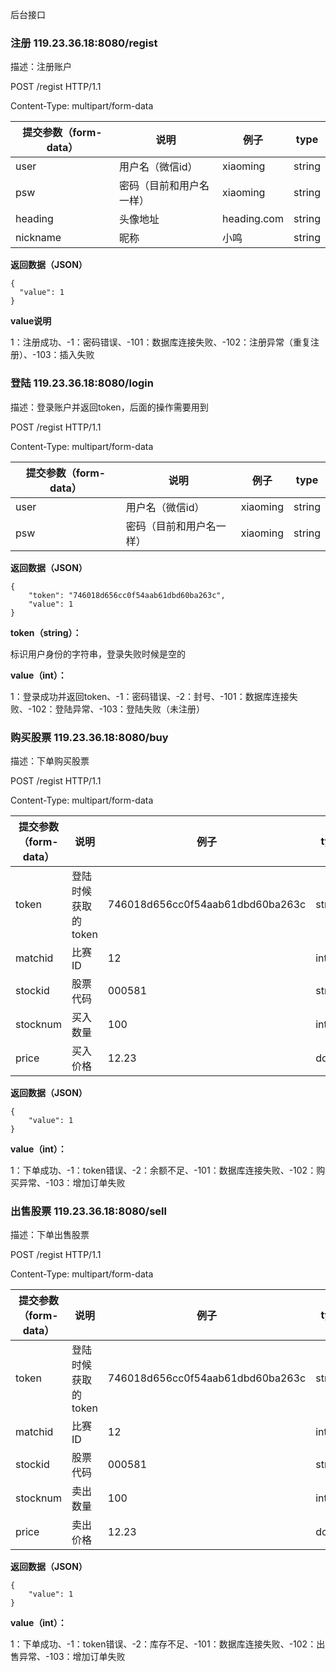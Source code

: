 后台接口

### 注册 119.23.36.18:8080/regist

描述：注册账户

POST /regist HTTP/1.1

Content-Type: multipart/form-data

| 提交参数（form-data） | 说明                     | 例子        | type   |
| --------------------- | ------------------------ | ----------- | ------ |
| user                  | 用户名（微信id）         | xiaoming    | string |
| psw                   | 密码（目前和用户名一样） | xiaoming    | string |
| heading               | 头像地址                 | heading.com | string |
| nickname              | 昵称                     | 小鸣        | string |

**返回数据（JSON）**

```
{
  "value": 1
}
```

**value说明**

1：注册成功、-1：密码错误、-101：数据库连接失败、-102：注册异常（重复注册）、-103：插入失败





### 登陆 119.23.36.18:8080/login

描述：登录账户并返回token，后面的操作需要用到

POST /regist HTTP/1.1

Content-Type: multipart/form-data

| 提交参数（form-data） | 说明                     | 例子     | type   |
| --------------------- | ------------------------ | -------- | ------ |
| user                  | 用户名（微信id）         | xiaoming | string |
| psw                   | 密码（目前和用户名一样） | xiaoming | string |

**返回数据（JSON）**

```
{
    "token": "746018d656cc0f54aab61dbd60ba263c",
    "value": 1
}
```

**token（string）：**

标识用户身份的字符串，登录失败时候是空的

**value（int）：**

1：登录成功并返回token、-1：密码错误、-2：封号、-101：数据库连接失败、-102：登陆异常、-103：登陆失败（未注册）



### 购买股票 119.23.36.18:8080/buy

描述：下单购买股票

POST /regist HTTP/1.1

Content-Type: multipart/form-data

| 提交参数（form-data） | 说明                | 例子                             | type   |
| --------------------- | ------------------- | -------------------------------- | ------ |
| token                 | 登陆时候获取的token | 746018d656cc0f54aab61dbd60ba263c | string |
| matchid               | 比赛ID              | 12                               | int    |
| stockid               | 股票代码            | 000581                           | string |
| stocknum              | 买入数量            | 100                              | int    |
| price                 | 买入价格            | 12.23                            | double |

**返回数据（JSON）**

```
{
    "value": 1
}
```

**value（int）：**

1：下单成功、-1：token错误、-2：余额不足、-101：数据库连接失败、-102：购买异常、-103：增加订单失败



### 出售股票 119.23.36.18:8080/sell

描述：下单出售股票

POST /regist HTTP/1.1

Content-Type: multipart/form-data

| 提交参数（form-data） | 说明                | 例子                             | type   |
| --------------------- | ------------------- | -------------------------------- | ------ |
| token                 | 登陆时候获取的token | 746018d656cc0f54aab61dbd60ba263c | string |
| matchid               | 比赛ID              | 12                               | int    |
| stockid               | 股票代码            | 000581                           | string |
| stocknum              | 卖出数量            | 100                              | int    |
| price                 | 卖出价格            | 12.23                            | double |

**返回数据（JSON）**

```
{
    "value": 1
}
```

**value（int）：**

1：下单成功、-1：token错误、-2：库存不足、-101：数据库连接失败、-102：出售异常、-103：增加订单失败







